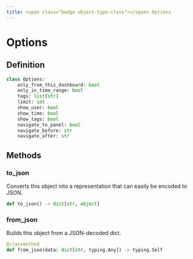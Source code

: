 ```yaml
---
title: <span class="badge object-type-class"></span> Options
---
```

# <span class="badge object-type-class"></span> Options

## Definition

```python
class Options:
    only_from_this_dashboard: bool
    only_in_time_range: bool
    tags: list[str]
    limit: int
    show_user: bool
    show_time: bool
    show_tags: bool
    navigate_to_panel: bool
    navigate_before: str
    navigate_after: str
```
## Methods

### <span class="badge object-method"></span> to_json

Converts this object into a representation that can easily be encoded to JSON.

```python
def to_json() -> dict[str, object]
```

### <span class="badge object-method"></span> from_json

Builds this object from a JSON-decoded dict.

```python
@classmethod
def from_json(data: dict[str, typing.Any]) -> typing.Self
```


